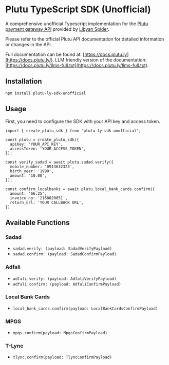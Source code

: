 # Plutu TypeScript SDK (Unofficial)

A comprehensive unofficial Typescript implementation for the [Plutu payment gateway API](https://docs.plutu.ly/) provided by [Libyan Spider](https://libyanspider.com/).

Please refer to the official Plutu API documentation for detailed information or changes in the API.

Full documentation can be found at: [https://docs.plutu.ly](https://docs.plutu.ly/).
LLM friendly version of the documentation: [https://docs.plutu.ly/llms-full.txt](https://docs.plutu.ly/llms-full.txt).

## Installation

```
npm install plutu-ly-sdk-unofficial
```

## Usage

First, you need to configure the SDK with your API key and access token.

```
import { create_plutu_sdk } from 'plutu-ly-sdk-unofficial';

const plutu = create_plutu_sdk({
  apiKey: 'YOUR_API_KEY',
  accessToken: 'YOUR_ACCESS_TOKEN',
});

const verify_sadad = await plutu.sadad.verify({
  mobile_number: '0913632323',
  birth_year: '1990',
  amount: '10.00',
});

const confirm_localbanks = await plutu.local_bank_cards.confirm({
  amount: '66.25',
  invoice_no: '2168020051',
  return_url: 'YOUR CALLBACK URL',
})

```

## Available Functions

### Sadad

- `sadad.verify: (payload: SadadVerifyPayload)`
- `sadad.confirm: (payload: SadadConfirmPayload)`

### Adfali

- `adfali.verify: (payload: AdfaliVerifyPayload)`
- `adfali.confirm: (payload: AdfaliConfirmPayload)`

### Local Bank Cards

- `local_bank_cards.confirm(payload: LocalBankCardsConfirmPayload)`

### MPGS

- `mpgs.confirm(payload: MpgsConfirmPayload)`

### T-Lync

- `tlync.confirm(payload: TlyncConfirmPayload)`
